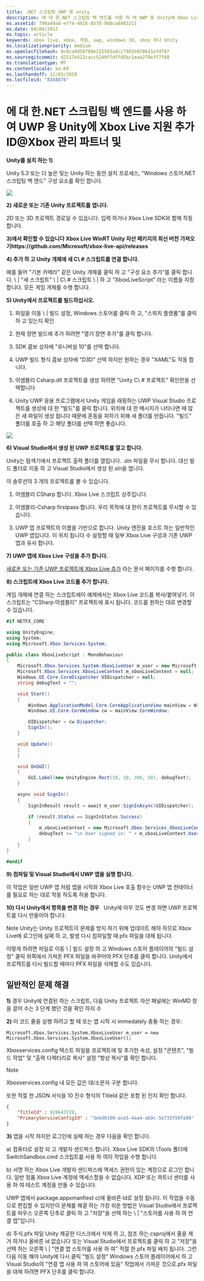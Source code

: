 ```yaml
---
title: .NET 스크립팅 UWP 용 unity
description: 에 대 한.NET 스크립팅 백 엔드를 사용 하 여 UWP 용 Unity에 Xbox Live 지원 추가 ID@Xbox 관리 파트너 및
ms.assetid: 790a49ad-eff4-4916-8578-968ca8483211
ms.date: 04/04/2017
ms.topic: article
keywords: xbox live, xbox, 게임, uwp, windows 10, xbox 하나 Unity
ms.localizationpriority: medium
ms.openlocfilehash: 8c4ca9d58f89e215563adcc7985b978641efdf07
ms.sourcegitcommit: d2517e522cacc5240f7dffd5bc1eaa278e3f7768
ms.translationtype: MT
ms.contentlocale: ko-KR
ms.lasthandoff: 12/03/2018
ms.locfileid: "8348876"
---
```

# <a name="add-xbox-live-support-to-unity-for-uwp-with-net-scripting-backend-for-idxbox-and-managed-partners"></a>에 대 한.NET 스크립팅 백 엔드를 사용 하 여 UWP 용 Unity에 Xbox Live 지원 추가 ID@Xbox 관리 파트너 및

**Unity를 설치 하는 1)**

Unity 5.3 또는 더 높은 및는 Unity 하는 동안 설치 프로세스, "Windows 스토어.NET 스크립팅 백 엔드" 구성 요소를 확인 합니다.

![](../images/unity/unity1-install.png)

**2) 새로운 또는 기존 Unity 프로젝트를 엽니다.**

2D 또는 3D 프로젝트 경로일 수 있습니다. 입력 하거나 Xbox Live SDK와 함께 작동 합니다.

**3)에서 확인할 수 있습니다 Xbox Live WinRT Unity 자산 패키지의 최신 버전 가져오기https://github.com/Microsoft/xbox-live-api/releases**

**4) 추가 하 고 Unity 개체에 새 C\ # 스크립트를 연결 합니다.**

예를 들어 "기본 카메라" 같은 Unity 개체를 클릭 하 고 "구성 요소 추가"를 클릭 합니다. \ | "새 스크립트" \ | C\ # 스크립트 \ | 하 고 "XboxLiveScript" 라는 이름을 지정 합니다. 모든 게임 개체를 수행 합니다.

**5) Unity에서 프로젝트를 빌드하십시오.**

1.  파일을 이동 \ | 빌드 설정, Windows 스토어를 클릭 하 고, "스위치 플랫폼"를 클릭 하 고 있는지 확인

2.  현재 장면 빌드에 추가 하려면 "열기 장면 추가"를 클릭 합니다.

3.  SDK 콤보 상자에 "유니버설 10"를 선택 합니다.

4.  UWP 빌드 형식 콤보 상자에 "D3D" 선택 하지만 원하는 경우 "XAML"도 작동 합니다.

5.  어셈블리 Csharp.dll 프로젝트를 생성 하려면 "Unity C\ # 프로젝트" 확인란을 선택합니다

6.  Unity UWP 응용 프로그램에서 Unity 게임을 래핑하는 UWP Visual Studio 프로젝트를 생성에 대 한 "빌드"를 클릭 합니다. 위치에 대 한 메시지가 나타나면 때 많은 새 파일이 생성 됩니다 때문에 혼동을 피하기 위해 새 폴더를 만듭니다. "빌드" 폴더를 호출 하 고 해당 폴더를 선택 하면 좋습니다.

![](../images/unity/unity3-buildsettings.png)


**6) Visual Studio에서 생성 된 UWP 프로젝트를 열고 합니다.**

Unity는 탐색기에서 프로젝트 출력 폴더를 열립니다.  .sln 파일을 무시 합니다.  대신 빌드 폴더로 이동 하 고 Visual Studio에서 생성 된.sln을 엽니다.  

이 솔루션의 3 개의 프로젝트를 볼 수 있습니다.

1.  어셈블리 CSharp 합니다. Xbox Live 스크립트 상주입니다.

2.  어셈블리-Csharp firstpass 합니다. 우리 목적에 대 한이 프로젝트를 무시할 수 있습니다.

3.  UWP 앱 프로젝트의 이름을 기반으로 합니다. Unity 엔진을 호스트 하는 일반적인 UWP 앱입니다. 이 위치 됩니다 수 설정할 때 일부 Xbox Live 구성과 기존 UWP 앱과 유사 합니다.


**7) UWP 앱에 Xbox Live 구성을 추가 합니다.**

[새로운 또는 기존 UWP 프로젝트에 Xbox Live 추가](get-started-with-visual-studio-and-uwp.md) 라는 문서 페이지를 수행 합니다.

**8) 스크립트에 Xbox Live 코드를 추가 합니다.**

게임 개체에 연결 하는 스크립트에이 예제에서는 Xbox Live 코드를 복사/붙여넣기. 이 스크립트는 "CSharp 어셈블리" 프로젝트에 표시 됩니다. 코드를 원하는 대로 변경할 수 있습니다.

```csharp
#if NETFX_CORE

using UnityEngine;
using System;
using Microsoft.Xbox.Services.System;

public class XboxLiveScript : MonoBehaviour
{
    Microsoft.Xbox.Services.System.XboxLiveUser m_user = new Microsoft.Xbox.Services.System.XboxLiveUser();
    Microsoft.Xbox.Services.XboxLiveContext m_xboxLiveContext = null;
    Windows.UI.Core.CoreDispatcher UIDispatcher = null;
    string debugText = "";

    void Start()
    {
        Windows.ApplicationModel.Core.CoreApplicationView mainView = Windows.ApplicationModel.Core.CoreApplication.MainView;
        Windows.UI.Core.CoreWindow cw = mainView.CoreWindow;

        UIDispatcher = cw.Dispatcher;
        SignIn();
    }

    void Update()
    {
    }

    void OnGUI()
    {
        GUI.Label(new UnityEngine.Rect(10, 10, 300, 50), debugText);
    }

    async void SignIn()
    {
        SignInResult result = await m_user.SignInAsync(UIDispatcher);

        if (result.Status == SignInStatus.Success)
        {
            m_xboxLiveContext = new Microsoft.Xbox.Services.XboxLiveContext(m_user);
            debugText += "\n User signed in: " + m_xboxLiveContext.User.Gamertag;
        }
    }
}

#endif
```

**9) 컴파일 및 Visual Studio에서 UWP 앱을 실행 합니다.**

이 작업은 일반 UWP 앱 처럼 앱을 시작와 Xbox Live 호출 함수는 UWP 앱 컨테이너를 필요로 하는 대로 작동 하도록 허용 합니다.

**10) 다시 Unity에서 항목을 변경 하는 경우**
  
Unity에 아무 것도 변경 하면 UWP 프로젝트를 다시 만들어야 합니다.

Note Unity는 Unity 프로젝트이 문제를 방지 하기 위해 업데이트 해야 하므로 Xbox Live에 로그인에 실패 하 고, 발생 다시 컴파일할 때 pfx 파일을 대체 됩니다.

이렇게 하려면 파일로 이동 \ | 빌드 설정 하 고 Windows 스토어 플레이어의 "빌드 설정" 클릭 위쪽에서 가져온 PFX 파일을 바꾸어야 PFX 단추를 클릭 합니다. Unity에서 프로젝트를 다시 빌드할 때마다 PFX 파일을 삭제할 수도 있습니다.

## <a name="troubleshooting-common-issues"></a>일반적인 문제 해결

**1)** 경우 Unity에 연결된 하는 스크립트, 다음 Unity 프로젝트 자산 패널에는 WinMD 창을 끌어 수는 3 단계 했던 것을 확인 하지 수

**2)** 이 코드 줄을 실행 하려고 할 때 또는 앱 시작 시 immedately 충돌 하는 경우:

    Microsoft.Xbox.Services.System.XboxLiveUser m_user = new Microsoft.Xbox.Services.System.XboxLiveUser();

Xboxservices.config 텍스트 파일을 프로젝트에 및 추가한 속성, 설정 "콘텐츠", "빌드 작업" 및 "출력 디렉터리로 복사" 설정 "항상 복사"를 확인 합니다.

> [!NOTE]
> Xboxservices.config 내 모든 값은 대/소문자 구분 합니다.

또한 적절 한 JSON 서식을 10 진수 형식의 TitleId 같은 포함 된 인지 확인 합니다.

```json
{
    "TitleId" : 928643728,
    "PrimaryServiceConfigId" : "3ebd0100-ace5-4aa4-ab9c-5b733759fa90"
}
```

**3)** 앱을 시작 하지만 로그인에 실패 하는 경우 다음을 확인 합니다.

a) 컴퓨터로 설정 되 고 개발자 샌드박스 합니다.  Xbox Live SDK의 \Tools 폴더에 SwitchSandbox.cmd 스크립트를 사용 하 여이 작업을 수행 합니다.

b) 서명 하는 Xbox Live 개발자 샌드박스에 액세스 권한이 있는 계정으로 로그인 합니다.  일반 정품 Xbox Live 계정에 액세스할을 수 없습니다.  XDP 또는 파트너 센터를 사용 하 여 테스트 계정을 만들 수 있습니다.

UWP 앱에서 package.appxmanfiest c)에 올바른 Id로 설정 됩니다.  이 작업을 수동으로 편집할 수 있지만이 문제를 해결 하는 가장 쉬운 방법은 Visual Studio에서 프로젝트를 마우스 오른쪽 단추로 클릭 하 고 "저장"을 선택 하는 \ | "스토어를 사용 하 여 연결 앱"입니다.

d) 주식.pfx 파일 Unity 제공한 디스크에서 삭제 하 고, 참조 하는.csproj에서 줄을 제거 하거나 올바른 id 없습니다 또는 Visual Studio에서 프로젝트를 클릭 하 고 "저장"을 선택 하는 오른쪽 \ | "연결 앱 스토어를 사용 하 여" 적절 한.pfx 파일 배치 됩니다.  그런 다음 이동 해야 Unity에 다시 클릭 "빌드 설정" Windows 스토어 플레이어에서 하 고 Visual Studio의 "연결 앱 사용 하 여 스토어에 있음" 작업에서 가져온 것으로.pfx 파일을 대체 하려면 PFX 단추를 클릭 합니다.
